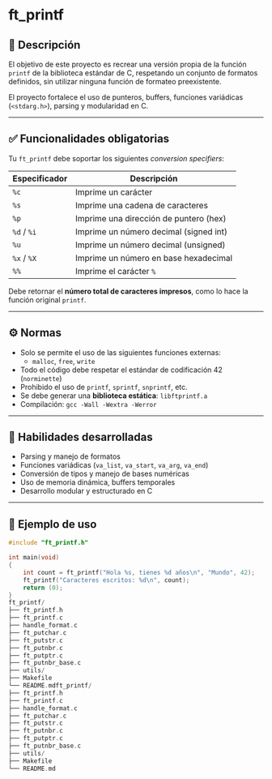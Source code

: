 # ft_printf

## 📘 Descripción

El objetivo de este proyecto es recrear una versión propia de la función `printf` de la biblioteca estándar de C, respetando un conjunto de formatos definidos, sin utilizar ninguna función de formateo preexistente.

El proyecto fortalece el uso de punteros, buffers, funciones variádicas (`<stdarg.h>`), parsing y modularidad en C.

---

## ✅ Funcionalidades obligatorias

Tu `ft_printf` debe soportar los siguientes *conversion specifiers*:

| Especificador | Descripción                            |
|---------------|----------------------------------------|
| `%c`          | Imprime un carácter                    |
| `%s`          | Imprime una cadena de caracteres       |
| `%p`          | Imprime una dirección de puntero (hex) |
| `%d` / `%i`   | Imprime un número decimal (signed int) |
| `%u`          | Imprime un número decimal (unsigned)   |
| `%x` / `%X`   | Imprime un número en base hexadecimal  |
| `%%`          | Imprime el carácter `%`                |

Debe retornar el **número total de caracteres impresos**, como lo hace la función original `printf`.

---

## ⚙️ Normas

- Solo se permite el uso de las siguientes funciones externas:
  - `malloc`, `free`, `write`
- Todo el código debe respetar el estándar de codificación 42 (`norminette`)
- Prohibido el uso de `printf`, `sprintf`, `snprintf`, etc.
- Se debe generar una **biblioteca estática**: `libftprintf.a`
- Compilación: `gcc -Wall -Wextra -Werror`

---

## 🧠 Habilidades desarrolladas

- Parsing y manejo de formatos
- Funciones variádicas (`va_list`, `va_start`, `va_arg`, `va_end`)
- Conversión de tipos y manejo de bases numéricas
- Uso de memoria dinámica, buffers temporales
- Desarrollo modular y estructurado en C

---

## 🧪 Ejemplo de uso

```c
#include "ft_printf.h"

int main(void)
{
    int count = ft_printf("Hola %s, tienes %d años\n", "Mundo", 42);
    ft_printf("Caracteres escritos: %d\n", count);
    return (0);
}
ft_printf/
├── ft_printf.h
├── ft_printf.c
├── handle_format.c
├── ft_putchar.c
├── ft_putstr.c
├── ft_putnbr.c
├── ft_putptr.c
├── ft_putnbr_base.c
├── utils/
├── Makefile
└── README.mdft_printf/
├── ft_printf.h
├── ft_printf.c
├── handle_format.c
├── ft_putchar.c
├── ft_putstr.c
├── ft_putnbr.c
├── ft_putptr.c
├── ft_putnbr_base.c
├── utils/
├── Makefile
└── README.md